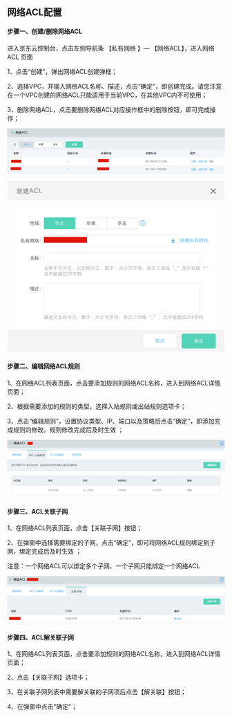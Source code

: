 ## **网络ACL配置**

#### **步骤一、创建/删除网络ACL**

进入京东云控制台，点击左侧导航条 【私有网络 】— 【网络ACL】，进入网络ACL 页面

1、点击“创建”，弹出网络ACL创建弹框；

2、选择VPC，并输入网络ACL名称、描述，点击“确定”，即创建完成。请您注意在一个VPC创建的网络ACL只能适用于当前VPC，在其他VPC内不可使用；

3、删除网络ACL，点击要删除网络ACL对应操作框中的删除按钮，即可完成操作；

![](/image/Networking/Virtual-Private-Cloud/Operation-Guide/Network-ACL-Configuration/Step1.png)

![](/image/Networking/Virtual-Private-Cloud/Operation-Guide/Network-ACL-Configuration/Step2.png)



#### **步骤二、编辑网络ACL规则**

1、在网络ACL列表页面，点击要添加规则的网络ACL名称，进入到网络ACL详情页面；

2、根据需要添加的规则的类型，选择入站规则或出站规则选项卡；

3、点击“编辑规则”，设置协议类型、IP、端口以及策略后点击“确定”，即添加完成规则的修改。规则修改完成后及时生效 ；

![](/image/Networking/Virtual-Private-Cloud/Operation-Guide/Network-ACL-Configuration/Step3.png)



#### **步骤三、ACL关联子网**

1、在网络ACL列表页面，点击【关联子网】按钮；

2、在弹窗中选择需要绑定的子网，点击“确定”，即可将网络ACL规则绑定到子网，绑定完成后及时生效 ；

注意：一个网络ACL可以绑定多个子网、一个子网只能绑定一个网络ACL

![](/image/Networking/Virtual-Private-Cloud/Operation-Guide/Network-ACL-Configuration/Step4.png)



#### **步骤四、ACL解关联子网**

1、在网络ACL列表页面，点击要添加规则的网络ACL名称，进入到网络ACL详情页面；

2、点击【关联子网】选项卡；

3、在关联子网列表中需要解关联的子网项后点击【解关联】按钮；

4、在弹窗中点击"确定"；
